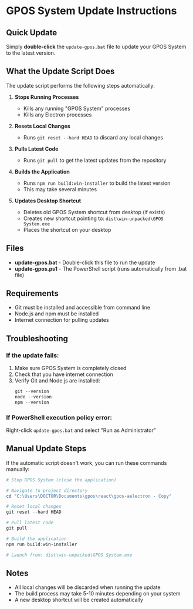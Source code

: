 # GPOS System Update Instructions

## Quick Update

Simply **double-click** the `update-gpos.bat` file to update your GPOS System to the latest version.

## What the Update Script Does

The update script performs the following steps automatically:

1. **Stops Running Processes**
   - Kills any running "GPOS System" processes
   - Kills any Electron processes
   
2. **Resets Local Changes**
   - Runs `git reset --hard HEAD` to discard any local changes
   
3. **Pulls Latest Code**
   - Runs `git pull` to get the latest updates from the repository
   
4. **Builds the Application**
   - Runs `npm run build:win-installer` to build the latest version
   - This may take several minutes
   
5. **Updates Desktop Shortcut**
   - Deletes old GPOS System shortcut from desktop (if exists)
   - Creates new shortcut pointing to: `dist\win-unpacked\GPOS System.exe`
   - Places the shortcut on your desktop

## Files

- **update-gpos.bat** - Double-click this file to run the update
- **update-gpos.ps1** - The PowerShell script (runs automatically from .bat file)

## Requirements

- Git must be installed and accessible from command line
- Node.js and npm must be installed
- Internet connection for pulling updates

## Troubleshooting

### If the update fails:

1. Make sure GPOS System is completely closed
2. Check that you have internet connection
3. Verify Git and Node.js are installed:
   ```powershell
   git --version
   node --version
   npm --version
   ```

### If PowerShell execution policy error:

Right-click `update-gpos.bat` and select "Run as Administrator"

## Manual Update Steps

If the automatic script doesn't work, you can run these commands manually:

```powershell
# Stop GPOS System (close the application)

# Navigate to project directory
cd "C:\Users\DOCTOR\Documents\gpos\react\gpos-aelectron - Copy"

# Reset local changes
git reset --hard HEAD

# Pull latest code
git pull

# Build the application
npm run build:win-installer

# Launch from: dist\win-unpacked\GPOS System.exe
```

## Notes

- All local changes will be discarded when running the update
- The build process may take 5-10 minutes depending on your system
- A new desktop shortcut will be created automatically

